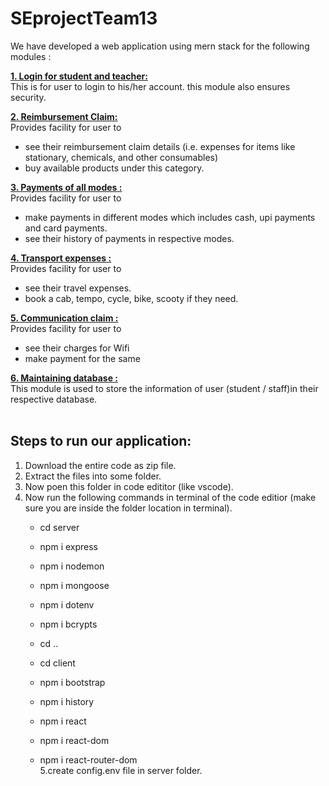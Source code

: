 # SEprojectTeam13
We have developed a web application using mern stack for the following modules :

 <b><u>1. Login for student and teacher:</u></b><br>
  This is for user to login to his/her account. this module also ensures security.
  
 <b><u>2. Reimbursement Claim:</u></b><br>
  Provides facility for user to
  - see their reimbursement claim details (i.e. expenses for items like     stationary, chemicals, and other consumables)
  - buy available products under this category.

 <b><u>3. Payments of all modes :</u></b><br>
  Provides facility for user to 
  - make payments in different modes which includes cash, upi payments and card payments.
  - see their history of payments in respective modes.
  
 <b><u>4. Transport expenses :</u></b><br>
  Provides facility for user to
  - see their travel expenses.
  - book a cab, tempo, cycle, bike, scooty if they need.
  
 <b><u>5. Communication claim :</u></b><br> 
  Provides facility for user to
  - see their charges for Wifi
  - make payment for the same
  
 <b><u>6. Maintaining database :</u></b><br>
  This module is used to store the information of user (student / staff)in their respective database.
  <br>
  <br>
  
 ## Steps to run our application:
 1. Download the entire code as zip file.
 2. Extract the files into some folder.
 3. Now poen this folder in code edititor (like vscode).
 4. Now run the following commands in terminal of the code editior (make sure you are inside the folder location in terminal).
    - cd server
    - npm i express
    - npm i nodemon
    - npm i mongoose
    - npm i dotenv
    - npm i bcrypts

    - cd ..
    - cd client
    - npm i bootstrap
    - npm i history
    - npm i react
    - npm i react-dom
    - npm i react-router-dom
<br>5.create config.env file in server folder.

